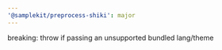 ```yaml
---
'@samplekit/preprocess-shiki': major
---
```


breaking: throw if passing an unsupported bundled lang/theme

